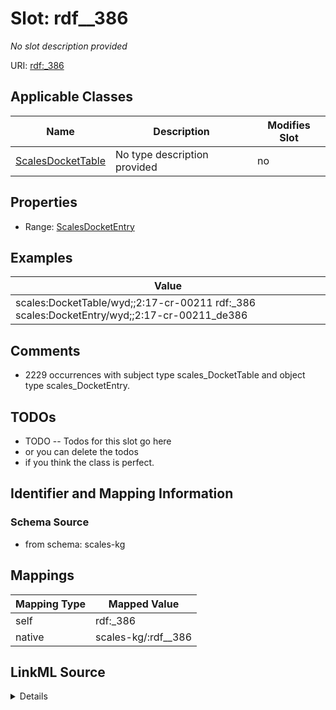 

# Slot: rdf__386


_No slot description provided_





URI: [rdf:_386](http://www.w3.org/1999/02/22-rdf-syntax-ns#_386)



<!-- no inheritance hierarchy -->





## Applicable Classes

| Name | Description | Modifies Slot |
| --- | --- | --- |
| [ScalesDocketTable](../classes/ScalesDocketTable.md) | No type description provided |  no  |







## Properties

* Range: [ScalesDocketEntry](../classes/ScalesDocketEntry.md)






## Examples

| Value |
| --- |
| scales:DocketTable/wyd;;2:17-cr-00211 rdf:_386 scales:DocketEntry/wyd;;2:17-cr-00211_de386 |

## Comments

* 2229 occurrences with subject type scales_DocketTable and object type scales_DocketEntry.

## TODOs

* TODO -- Todos for this slot go here
* or you can delete the todos
* if you think the class is perfect.

## Identifier and Mapping Information







### Schema Source


* from schema: scales-kg




## Mappings

| Mapping Type | Mapped Value |
| ---  | ---  |
| self | rdf:_386 |
| native | scales-kg/:rdf__386 |




## LinkML Source

<details>
```yaml
name: rdf__386
description: No slot description provided
todos:
- TODO -- Todos for this slot go here
- or you can delete the todos
- if you think the class is perfect.
comments:
- 2229 occurrences with subject type scales_DocketTable and object type scales_DocketEntry.
examples:
- value: scales:DocketTable/wyd;;2:17-cr-00211 rdf:_386 scales:DocketEntry/wyd;;2:17-cr-00211_de386
from_schema: scales-kg
rank: 1000
slot_uri: rdf:_386
alias: rdf__386
domain_of:
- scales_DocketTable
range: scales_DocketEntry

```
</details>